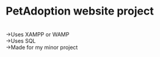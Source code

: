 # PetAdoption website project 
<br>->Uses XAMPP or WAMP
<br>->Uses SQL
<br>->Made for my minor project
